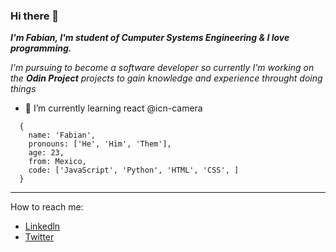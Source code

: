 ### Hi there 👋

***I'm Fabian, I'm student of Cumputer Systems Engineering & I love programming.***

*I'm pursuing to become a software developer so currently I'm working on the **Odin Project** projects to gain knowledge and experience throught doing things*


- 🌱 I’m currently learning react @icn-camera


```
  {
    name: 'Fabian',
    pronouns: ['He', 'Him', 'Them'], 
    age: 23,
    from: Mexico,
    code: ['JavaScript', 'Python', 'HTML', 'CSS', ]
  }
```

---
How to reach me:
* [Linkedln](https://www.linkedin.com/in/fabi%C3%A1n-hern%C3%A1ndez-garc%C3%ADa-44067920a/)
* [Twitter](https://twitter.com/Fbin29745791)
